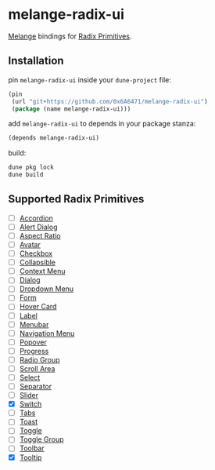 # melange-radix-ui

[Melange](https://melange.re) bindings for [Radix Primitives](https://www.radix-ui.com/primitives).


## Installation

pin `melange-radix-ui` inside your `dune-project` file:

```lisp
(pin
 (url "git+https://github.com/0x6A6471/melange-radix-ui")
 (package (name melange-radix-ui)))
```

add `melange-radix-ui` to depends in your package stanza:

```lisp
(depends melange-radix-ui)
```

build:

```sh
dune pkg lock
dune build
```

## Supported Radix Primitives

- [ ] [Accordion](https://www.radix-ui.com/primitives/docs/components/accordion)
- [ ] [Alert Dialog](https://www.radix-ui.com/primitives/docs/components/alert-dialog)
- [ ] [Aspect Ratio](https://www.radix-ui.com/primitives/docs/components/aspect-ratio)
- [ ] [Avatar](https://www.radix-ui.com/primitives/docs/components/avatar)
- [ ] [Checkbox](https://www.radix-ui.com/primitives/docs/components/checkbox)
- [ ] [Collapsible](https://www.radix-ui.com/primitives/docs/components/collapsible)
- [ ] [Context Menu](https://www.radix-ui.com/primitives/docs/components/context-menu)
- [ ] [Dialog](https://www.radix-ui.com/primitives/docs/components/dialog)
- [ ] [Dropdown Menu](https://www.radix-ui.com/primitives/docs/components/dropdown-menu)
- [ ] [Form](https://www.radix-ui.com/primitives/docs/components/form)
- [ ] [Hover Card](https://www.radix-ui.com/primitives/docs/components/hover-card)
- [ ] [Label](https://www.radix-ui.com/primitives/docs/components/label)
- [ ] [Menubar](https://www.radix-ui.com/primitives/docs/components/menubar)
- [ ] [Navigation Menu](https://www.radix-ui.com/primitives/docs/components/navigation-menu)
- [ ] [Popover](https://www.radix-ui.com/primitives/docs/components/popover)
- [ ] [Progress](https://www.radix-ui.com/primitives/docs/components/progress)
- [ ] [Radio Group](https://www.radix-ui.com/primitives/docs/components/radio-group)
- [ ] [Scroll Area](https://www.radix-ui.com/primitives/docs/components/scroll-area)
- [ ] [Select](https://www.radix-ui.com/primitives/docs/components/select)
- [ ] [Separator](https://www.radix-ui.com/primitives/docs/components/separator)
- [ ] [Slider](https://www.radix-ui.com/primitives/docs/components/slider)
- [x] [Switch](https://www.radix-ui.com/primitives/docs/components/switch)
- [ ] [Tabs](https://www.radix-ui.com/primitives/docs/components/tabs)
- [ ] [Toast](https://www.radix-ui.com/primitives/docs/components/toast)
- [ ] [Toggle](https://www.radix-ui.com/primitives/docs/components/toggle)
- [ ] [Toggle Group](https://www.radix-ui.com/primitives/docs/components/toggle-group)
- [ ] [Toolbar](https://www.radix-ui.com/primitives/docs/components/toolbar)
- [x] [Tooltip](https://www.radix-ui.com/primitives/docs/components/tooltip)

